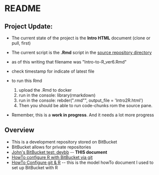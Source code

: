 # README

## Project Update:
* The current state of the project is the **Intro HTML** document (clone or pull, first)
* The current script is the **.Rmd** script in the [source repository directory](https://bitbucket.org/libjohn/devbb/src/244d0d799157791fd4f9dcc9dd10fe1f884fbaa7?at=master)
 * as of this writing that filename was "Intro-to-R_ver6.Rmd"
 * check timestamp for indicate of latest file
* to run this Rmd

  1. upload the .Rmd to docker
  2. run in the console:  library(rmarkdown)
  3. run in the console:  rebder("<latestFilename>.rmd"", output_file = 'Intro2R.html')
  4) Then you should be able to run code-chunks rom the source pane.

* Remember, this is a **work in progress**.  And it needs a lot more progress


## Overview
* This is a development repository stored on BitBucket
* BitBucket allows for private repositories
* [John's BitBucket test: devbb](https://bitbucket.org/libjohn/devbb) -- **THIS document**
* [HowTo configure R with BitBucket via git](cofigure_R_with_bitBucket_via_git-HOWTO.md)
* [HowTo Configure git & R](https://www.r-bloggers.com/rstudio-and-github/) -- this is the model howTo document I used to set up BitBucket with R

